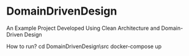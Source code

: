 # DomainDrivenDesign
An Example Project Developed Using Clean Architecture and Domain-Driven Design



How to run?
cd DomainDrivenDesign\src
docker-compose up
